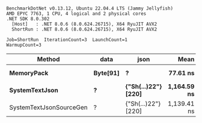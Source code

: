 ```

BenchmarkDotNet v0.13.12, Ubuntu 22.04.4 LTS (Jammy Jellyfish)
AMD EPYC 7763, 1 CPU, 4 logical and 2 physical cores
.NET SDK 8.0.302
  [Host]   : .NET 8.0.6 (8.0.624.26715), X64 RyuJIT AVX2
  ShortRun : .NET 8.0.6 (8.0.624.26715), X64 RyuJIT AVX2

Job=ShortRun  IterationCount=3  LaunchCount=1  
WarmupCount=3  

```
| Method                  | data     | json                | Mean        | Error     | StdDev   | Min         | Max         | Gen0   | Allocated |
|------------------------ |--------- |-------------------- |------------:|----------:|---------:|------------:|------------:|-------:|----------:|
| **MemoryPack**              | **Byte[91]** | **?**                   |    **77.61 ns** |  **24.89 ns** | **1.364 ns** |    **76.71 ns** |    **79.18 ns** | **0.0019** |     **168 B** |
| **SystemTextJson**          | **?**        | **{&quot;Sh(...)22&quot;} [220]** | **1,164.59 ns** | **108.81 ns** | **5.964 ns** | **1,160.97 ns** | **1,171.48 ns** | **0.0019** |     **168 B** |
| SystemTextJsonSourceGen | ?        | {&quot;Sh(...)22&quot;} [220] | 1,139.41 ns |  10.46 ns | 0.573 ns | 1,138.97 ns | 1,140.06 ns | 0.0019 |     168 B |
